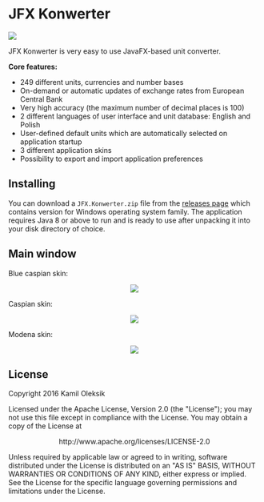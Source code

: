 # JFX Konwerter

[![][license img]][license]

JFX Konwerter is very easy to use JavaFX-based unit converter. 

**Core features:**
 - 249 different units, currencies and number bases
 - On-demand or automatic updates of exchange rates from European Central Bank
 - Very high accuracy (the maximum number of decimal places is 100)
 - 2 different languages of user interface and unit database: English and Polish
 - User-defined default units which are automatically selected on application startup
 - 3 different application skins
 - Possibility to export and import application preferences

## Installing

You can download a ``JFX.Konwerter.zip`` file from the [releases page](https://github.com/kam1l/JFX-Konwerter/releases) which contains version for Windows operating system family. The application requires Java 8 or above to run and is ready to use after unpacking it into your disk directory of choice.

## Main window

<p>Blue caspian skin:</p>
<p align="center">
  <img src="http://i63.tinypic.com/n15kk2.png"/>
</p>

<p>Caspian skin:</p>
<p align="center">
  <img src="http://i66.tinypic.com/2jfd847.png"/>
</p>

<p>Modena skin:</p>
<p align="center">
  <img src="http://i64.tinypic.com/ht9ye1.png"/>
</p>

## License

Copyright 2016 Kamil Oleksik

Licensed under the Apache License, Version 2.0 (the "License");
you may not use this file except in compliance with the License.
You may obtain a copy of the License at

<p align="center">http://www.apache.org/licenses/LICENSE-2.0</p>

Unless required by applicable law or agreed to in writing, software
distributed under the License is distributed on an "AS IS" BASIS,
WITHOUT WARRANTIES OR CONDITIONS OF ANY KIND, either express or implied.
See the License for the specific language governing permissions and
limitations under the License.

[license]:LICENSE
[license img]:https://img.shields.io/badge/License-Apache%202-blue.svg